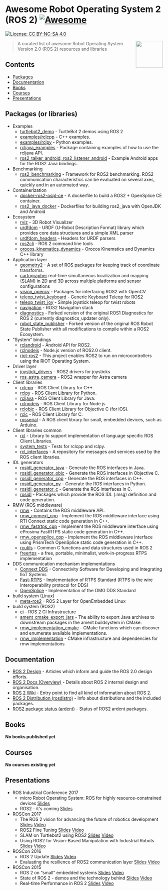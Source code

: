 # Awesome Robot Operating System 2 (ROS 2) [![Awesome](https://cdn.rawgit.com/sindresorhus/awesome/d7305f38d29fed78fa85652e3a63e154dd8e8829/media/badge.svg)](https://github.com/sindresorhus/awesome)

 [![License: CC BY-NC-SA 4.0](https://img.shields.io/badge/License-CC%20BY--NC--SA%204.0-lightgrey.svg)](http://creativecommons.org/licenses/by-nc-sa/4.0/)

[<img src="https://rawgit.com/fkromer/awesome-ros2/master/ros2_logo.png" align="right" width="86">](https://github.com/ros2/ros2/wiki)

> A curated list of awesome Robot Operating System Version 2.0 (ROS 2) resources and libraries

## Contents

- [Packages](#packages)
- [Documentation](#documentation)
- [Books](#books)
- [Courses](#courses)
- [Presentations](#presentations)

## Packages (or libraries)

- Examples
  - [turtlebot2_demo](https://github.com/ros2/turtlebot2_demo) - TurtleBot 2 demos using ROS 2
  - [examples/rclcpp](https://github.com/ros2/examples/tree/master/rclcpp) - C++ examples.
  - [examples/rclpy](https://github.com/ros2/examples/tree/master/rclpy) - Python examples.
  - [rcljava_examples](https://github.com/esteve/ros2_java_examples/tree/master/rcljava_examples) - Package containing examples of how to use the rcljava API.
  - [ros2_talker_android, ros2_listener_android](https://github.com/esteve/ros2_android_examples) - Example Android apps for the ROS2 Java bindings.
- Benchmarking
  - [ros2_benchmarking](https://github.com/piappl/ros2_benchmarking) - Framework for ROS2 benchmarking. ROS2 communication characteristics can be evaluated on several axes, quickly and in an automated way.
- Containerization
  - [docker-ros2-ospl-ce](https://github.com/Adlink-ROS/docker-ros2-ospl-ce) - A dockerfile to build a ROS2 + OpenSplice CE container.
  - [ros2_java_docker](https://github.com/esteve/ros2_java_docker) - Dockerfiles for building ros2_java with OpenJDK and Android
- Ecosystem
  - [rviz](https://github.com/ros2/rviz) - 3D Robot Visualizer
  - [urdfdom](https://github.com/ros2/urdfdom) - URDF (U-Robot Description Format) library which provides core data structures and a simple XML parser
  - [urdfdom_headers](https://github.com/ros2/urdfdom_headers) - Headers for URDF parsers
  - [ros2cli](https://github.com/ros2/ros2cli) - ROS 2 command line tools
  - [orocos_kinematics_dynamics](https://github.com/ros2/orocos_kinematics_dynamics) - Orocos Kinematics and Dynamics C++ library
- Application layer
  - [geometry2](https://github.com/ros2/geometry2) - A set of ROS packages for keeping track of coordinate transforms.
  - [cartographer](https://github.com/ros2/cartographer) real-time simultaneous localization and mapping (SLAM) in 2D and 3D across multiple platforms and sensor configurations
  - [vision_opencv](https://github.com/ros2/vision_opencv) - Packages for interfacing ROS2 with OpenCV
  - [teleop_twist_keyboard](https://github.com/ros2/teleop_twist_keyboard) - Generic Keyboard Teleop for ROS2
  - [teleop_twist_joy](https://github.com/ros2/teleop_twist_joy) - Simple joystick
  teleop for twist robots
  - [navigation](https://github.com/ros2/navigation) - ROS2 Navigation stack
  - [diagnostics](https://github.com/bponsler/diagnostics/tree/ros2-devel) - Forked version of the original ROS1 Diagnostics for ROS 2 (currently diagnostics_updater only).
  - [robot_state_publisher](https://github.com/bponsler/robot_state_publisher/tree/publish-robot-model) - Forked version of the original ROS Robot State Publisher with all modifications to compile within a ROS2 Ecosystem.
- "System" bindings
  - [rclandroid](https://github.com/esteve/ros2_android/tree/master/rclandroid) - Android API for ROS2.
  - [rclnodejs](https://github.com/RobotWebTools/rclnodejs) - Node.js version of ROS2.0 client.
  - [riot-ros2](https://github.com/astralien3000/riot-ros2) - This project enables ROS2 to run on microcontrollers using the RIOT Operating System.
- Driver layer
  - [joystick_drivers](https://github.com/ros2/joystick_drivers) - ROS2 drivers for joysticks
  - [ros_astra_camera](https://github.com/ros2/ros_astra_camera) - ROS2 wrapper for Astra camera
- Client libraries
  - [rclcpp](https://github.com/ros2/rclcpp) - ROS Client Library for C++.
  - [rclpy](https://github.com/ros2/rclpy) - ROS Client Library for Python.
  - [rcljava](https://github.com/esteve/ros2_java/tree/master/rcljava) - ROS Client Library for Java.
  - [rclnodejs](https://github.com/RobotWebTools/rclnodejs) - ROS Client Library for Node.js
  - [rclobjc](https://github.com/esteve/ros2_objc) - ROS Client Library for Objective C (for iOS).
  - [rclc](https://github.com/ros2/rclc) - ROS Client Library for C.
  - [rosserial](https://github.com/ros2/rosserial) - A ROS client library for small, embedded devices, such as Arduino.
- Client libraries common
  - [rcl](https://github.com/ros2/rcl) - Library to support implementation of language specific ROS Client Libraries.
  - [system_tests](https://github.com/ros2/system_tests) - Tests for rclcpp and rclpy.
  - [rcl_interfaces](https://github.com/ros2/rcl_interfaces) - A repository for messages and services used by the ROS client libraries.
- IDL generators
  - [rosidl_generator_java](https://github.com/esteve/ros2_java/tree/master/rosidl_generator_java) - Generate the ROS interfaces in Java.
  - [rosidl_generator_objc](https://github.com/esteve/ros2_objc/tree/master/rosidl_generator_objc) - Generate the ROS interfaces in Objective C.
  - [rosidl_generator_cpp](https://github.com/ros2/rosidl/tree/master/rosidl_generator_cpp) - Generate the ROS interfaces in C++.
  - [rosidl_generator_py](https://github.com/ros2/rosidl/tree/master/rosidl_generator_py) - Generate the ROS interfaces in Python.
  - [rosidl_generator_c](https://github.com/ros2/rosidl/tree/master/rosidl_generator_c) - Generate the ROS interfaces in C.
  - [rosidl](https://github.com/ros2/rosidl) - Packages which provide the ROS IDL (.msg) definition and code generation.
- RMW (ROS middleware)
  - [rmw](https://github.com/ros2/rmw/tree/master/rmw) - Contains the ROS middleware API.
  - [rmw_connext_cpp](https://github.com/ros2/rmw_connext/tree/master/rmw_connext_cpp) - Implement the ROS middleware interface using RTI Connext static code generation in C++.
  - [rmw_fastrtps_cpp](https://github.com/ros2/rmw_fastrtps/tree/master/rmw_fastrtps_cpp) - Implement the ROS middleware interface using eProsima FastRTPS static code generation in C++.
  - [rmw_opensplice_cpp](https://github.com/ros2/rmw_opensplice/tree/master/rmw_opensplice_cpp) - Implement the ROS middleware interface using PrismTech OpenSplice static code generation in C++.
  - [rcutils](https://github.com/ros2/rcutils) - Common C functions and data structures used in ROS 2
  - [freertps](https://github.com/ros2/freertps) - a free, portable, minimalist, work-in-progress RTPS implementation
- DDS communication mechanism implementations
  - [Connext DDS](https://www.rti.com/products/dds) - Connectivity Software for Developing and Integrating IIoT Systems
  - [Fast-RTPS](https://github.com/eProsima/Fast-RTPS) - Implementation of RTPS Standard (RTPS is the wire interoperability protocol for DDS)
  - [OpenSplice](https://github.com/ADLINK-IST/opensplice) - Implementation of the OMG DDS Standard
- build system (Linux)
  - [meta-ros2](https://github.com/erlerobot/meta-ros2) - ROS 2 Layer for OpenEmbedded Linux
- build system (ROS2)
  - [ci](https://github.com/ros2/ci) - ROS 2 CI Infrastructure
  - [ament_cmake_export_jars](https://github.com/esteve/ros2_java/tree/master/ament_cmake_export_jars) - The ability to export Java archives to downstream packages in the ament buildsystem in CMake.
  - [rmw_implementation_cmake](https://github.com/ros2/rmw/tree/master/rmw_implementation_cmake) - CMake functions which can discover and enumerate available implementations.
  - [rmw_implementation](https://github.com/ros2/rmw_implementation) - CMake infrastructure and dependencies for rmw implementations

## Documentation

- [ROS 2 Design](http://design.ros2.org/) - Articles which inform and guide the ROS 2.0 design efforts.
- [ROS 2 Docs (Overview)](http://docs.ros2.org/beta2/index.html#) - Details about ROS 2 internal design and organisation.
- [ROS 2 Wiki](https://github.com/ros2/ros2/wiki) - Entry point to find all kind of information about ROS 2.
- [ROS 2 Distribution (rosdistro)](https://github.com/ros2/rosdistro) - Info about distributions and the included packages.
- [ROS2 package status (ardent)](http://repo.ros2.org/status_page/ros_ardent_default.html) - Status of ROS2 ardent packages.

## Books

**No books published yet**

## Courses

**No courses existing yet**

## Presentations

- ROS Industrial Conference 2017
  - micro Robot Operating System: ROS for highly resource-constrained devices [Slides](https://static1.squarespace.com/static/51df34b1e4b08840dcfd2841/t/5a3bb6d524a6947d9d0cbc68/1513862873907/07_Losa.pdf)
  - ROS2 - it's coming [Slides](https://static1.squarespace.com/static/51df34b1e4b08840dcfd2841/t/5a3bb787e4966b606fe227d7/1513863070599/11_Thomas.pdf)
- ROSCon 2017
  - The ROS 2 vision for advancing the future of robotics development [Slides](https://roscon.ros.org/2017/presentations/ROSCon%202017%20ROS2%20Vision.pdf) [Video](https://vimeo.com/236161417)
  - ROS2 Fine Tuning [Slides](https://roscon.ros.org/2017/presentations/ROSCon%202017%20ROS2%20Fine%20Tuning.pdf) [Video](https://vimeo.com/236168591)
  - SLAM on Turtlebot2 using ROS2 [Slides](https://roscon.ros.org/2017/presentations/ROSCon%202017%20ROS2%20SLAM.pdf) [Video](https://vimeo.com/236172294)
  - Using ROS2 for Vision-Based Manipulation with Industrial Robots [Slides](https://roscon.ros.org/2017/presentations/ROSCon%202017%20ROS2%20Vision-Based%20Manipulation.pdf) [Video](https://vimeo.com/236182180)
- ROSCon 2016
  - ROS 2 Update [Slides](https://roscon.ros.org/2016/presentations/ROSCon%202016%20-%20ROS%202%20Update.pdf) [Video](https://vimeo.com/187696091)
  - Evaluating the resilience of ROS2 communication layer [Slides](https://roscon.ros.org/2016/presentations/rafal.kozik-ros2evaluation.pdf) [Video](https://vimeo.com/187705229)
- ROSCon 2015
  - ROS 2 on “small” embedded systems [Slides](https://roscon.ros.org/2015/presentations/ros2_on_small_embedded_systems.pdf) [Video](https://vimeo.com/142150576)
  - State of ROS 2 - demos and the technology behind [Slides](https://roscon.ros.org/2015/presentations/state-of-ros2.pdf) [Video](https://vimeo.com/142151734)
  - Real-time Performance in ROS 2 [Slides](https://roscon.ros.org/2015/presentations/RealtimeROS2.pdf) [Video](https://vimeo.com/142621778)

